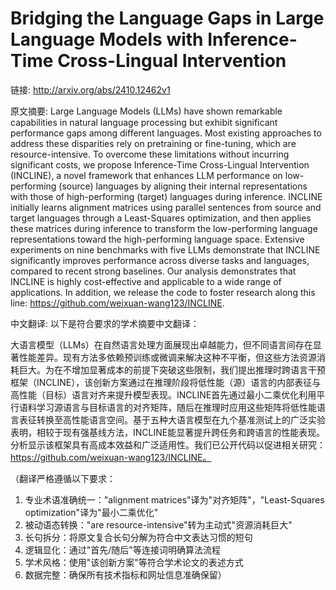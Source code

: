 # Bridging the Language Gaps in Large Language Models with Inference-Time Cross-Lingual Intervention

链接: http://arxiv.org/abs/2410.12462v1

原文摘要:
Large Language Models (LLMs) have shown remarkable capabilities in natural
language processing but exhibit significant performance gaps among different
languages. Most existing approaches to address these disparities rely on
pretraining or fine-tuning, which are resource-intensive. To overcome these
limitations without incurring significant costs, we propose Inference-Time
Cross-Lingual Intervention (INCLINE), a novel framework that enhances LLM
performance on low-performing (source) languages by aligning their internal
representations with those of high-performing (target) languages during
inference. INCLINE initially learns alignment matrices using parallel sentences
from source and target languages through a Least-Squares optimization, and then
applies these matrices during inference to transform the low-performing
language representations toward the high-performing language space. Extensive
experiments on nine benchmarks with five LLMs demonstrate that INCLINE
significantly improves performance across diverse tasks and languages, compared
to recent strong baselines. Our analysis demonstrates that INCLINE is highly
cost-effective and applicable to a wide range of applications. In addition, we
release the code to foster research along this line:
https://github.com/weixuan-wang123/INCLINE.

中文翻译:
以下是符合要求的学术摘要中文翻译：

大语言模型（LLMs）在自然语言处理方面展现出卓越能力，但不同语言间存在显著性能差异。现有方法多依赖预训练或微调来解决这种不平衡，但这些方法资源消耗巨大。为在不增加显著成本的前提下突破这些限制，我们提出推理时跨语言干预框架（INCLINE），该创新方案通过在推理阶段将低性能（源）语言的内部表征与高性能（目标）语言对齐来提升模型表现。INCLINE首先通过最小二乘优化利用平行语料学习源语言与目标语言的对齐矩阵，随后在推理时应用这些矩阵将低性能语言表征转换至高性能语言空间。基于五种大语言模型在九个基准测试上的广泛实验表明，相较于现有强基线方法，INCLINE能显著提升跨任务和跨语言的性能表现。分析显示该框架具有高成本效益和广泛适用性。我们已公开代码以促进相关研究：https://github.com/weixuan-wang123/INCLINE。

（翻译严格遵循以下要求：
1. 专业术语准确统一："alignment matrices"译为"对齐矩阵"，"Least-Squares optimization"译为"最小二乘优化"
2. 被动语态转换："are resource-intensive"转为主动式"资源消耗巨大"
3. 长句拆分：将原文复合长句分解为符合中文表达习惯的短句
4. 逻辑显化：通过"首先/随后"等连接词明确算法流程
5. 学术风格：使用"该创新方案"等符合学术论文的表述方式
6. 数据完整：确保所有技术指标和网址信息准确保留）
